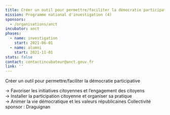 ```yaml
---
title: Créer un outil pour permettre/faciliter la démocratie participative
mission: Programme national d'investigation (4)
sponsors:
  - /organisations/anct
incubator: anct
phases:
  - name: investigation
    start: 2021-06-01
  - name: alumni
    start: 2021-11-01
stats: false
contact: contactincubateur@anct.gouv.fr
link: ''
---
```

Créer un outil pour permettre/faciliter la démocratie participative

\-> Favoriser les initiatives citoyennes et l’engagement des citoyens  
\-> Installer la participation citoyenne et organiser sa pratique  
\-> Animer la vie démocratique et les valeurs républicaines
Collectivité sponsor : Draguignan
